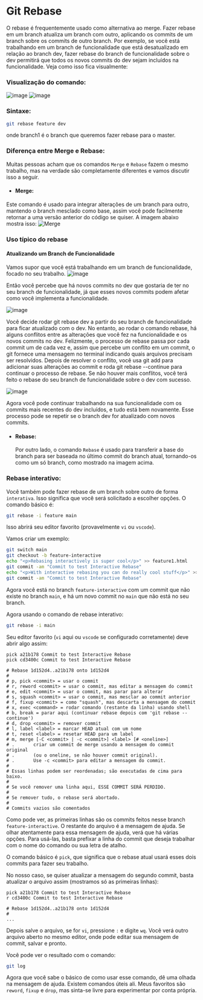 # Git Rebase

O rebase é frequentemente usado como alternativa ao merge. Fazer rebase em um branch atualiza um branch com outro, aplicando os commits de um branch sobre os commits de outro branch. Por exemplo, se você está trabalhando em um branch de funcionalidade que está desatualizado em relação ao branch dev, fazer rebase do branch de funcionalidade sobre o dev permitirá que todos os novos commits do dev sejam incluídos na funcionalidade. Veja como isso fica visualmente:

### Visualização do comando:
![image](https://user-images.githubusercontent.com/54790525/138965417-52f36e80-fbd1-4eaa-8914-1a228988c4f4.png)
![image](https://user-images.githubusercontent.com/54790525/138965429-87265772-b89a-4a31-9deb-3a902d885540.png)

### Sintaxe:
```bash
git rebase feature dev
```
onde branch1 é o branch que queremos fazer rebase para o master.

### Diferença entre Merge e Rebase:
Muitas pessoas acham que os comandos `Merge` e `Rebase` fazem o mesmo trabalho, mas na verdade são completamente diferentes e vamos discutir isso a seguir.

-  #### Merge:
  Este comando é usado para integrar alterações de um branch para outro, mantendo o branch mesclado como base, assim você pode facilmente retornar a uma versão anterior do código se quiser. A imagem abaixo mostra isso:
  ![Merge](https://i.imgur.com/jD4yhZ5.png)

### Uso típico do rebase
#### Atualizando um Branch de Funcionalidade
Vamos supor que você está trabalhando em um branch de funcionalidade, focado no seu trabalho.
![image](https://user-images.githubusercontent.com/54790525/138965621-337737eb-6758-4556-891b-54795a4735df.png)

Então você percebe que há novos commits no dev que gostaria de ter no seu branch de funcionalidade, já que esses novos commits podem afetar como você implementa a funcionalidade.

![image](https://user-images.githubusercontent.com/54790525/138965666-88f517f6-2906-4c7e-8937-e53404812c21.png)

Você decide rodar git rebase dev a partir do seu branch de funcionalidade para ficar atualizado com o dev.
No entanto, ao rodar o comando rebase, há alguns conflitos entre as alterações que você fez na funcionalidade e os novos commits no dev. Felizmente, o processo de rebase passa por cada commit um de cada vez e, assim que percebe um conflito em um commit, o git fornece uma mensagem no terminal indicando quais arquivos precisam ser resolvidos. Depois de resolver o conflito, você usa git add para adicionar suas alterações ao commit e roda git rebase --continue para continuar o processo de rebase. Se não houver mais conflitos, você terá feito o rebase do seu branch de funcionalidade sobre o dev com sucesso.

![image](https://user-images.githubusercontent.com/54790525/138965979-f207053e-afcf-49a6-a392-fe4fd530011a.png)

Agora você pode continuar trabalhando na sua funcionalidade com os commits mais recentes do dev incluídos, e tudo está bem novamente. Esse processo pode se repetir se o branch dev for atualizado com novos commits.

- #### Rebase:
  Por outro lado, o comando `Rebase` é usado para transferir a base do branch para ser baseada no último commit do branch atual, tornando-os como um só branch, como mostrado na imagem acima.

### Rebase interativo:

Você também pode fazer rebase de um branch sobre outro de forma `interativa`. Isso significa que você será solicitado a escolher opções.
O comando básico é:

```bash
git rebase -i feature main
```

Isso abrirá seu editor favorito (provavelmente `vi` ou `vscode`).

Vamos criar um exemplo:

```bash
git switch main
git checkout -b feature-interactive
echo "<p>Rebasing interactively is super cool</p>" >> feature1.html
git commit -am "Commit to test Interactive Rebase"
echo "<p>With interactive rebasing you can do really cool stuff</p>" >> feature1.html
git commit -am "Commit to test Interactive Rebase"
```

Agora você está no branch `feature-interactive` com um commit que não existe no branch `main`, e há um novo commit no `main` que não está no seu branch.

Agora usando o comando de rebase interativo:

```bash
git rebase -i main
```

Seu editor favorito (`vi` aqui ou `vscode` se configurado corretamente) deve abrir algo assim:

```
pick a21b178 Commit to test Interactive Rebase
pick cd3400c Commit to test Interactive Rebase

# Rebase 1d152d4..a21b178 onto 1d152d4
#
# p, pick <commit> = usar o commit
# r, reword <commit> = usar o commit, mas editar a mensagem do commit
# e, edit <commit> = usar o commit, mas parar para alterar
# s, squash <commit> = usar o commit, mas mesclar ao commit anterior
# f, fixup <commit> = como "squash", mas descarta a mensagem do commit
# x, exec <command> = rodar comando (restante da linha) usando shell
# b, break = parar aqui (continuar rebase depois com 'git rebase --continue')
# d, drop <commit> = remover commit
# l, label <label> = marcar HEAD atual com um nome
# t, reset <label> = resetar HEAD para um label
# m, merge [-C <commit> | -c <commit>] <label> [# <oneline>]
# .       criar um commit de merge usando a mensagem do commit original
# .       (ou o oneline, se não houver commit original).
# .       Use -c <commit> para editar a mensagem do commit.
#
# Essas linhas podem ser reordenadas; são executadas de cima para baixo.
#
# Se você remover uma linha aqui, ESSE COMMIT SERÁ PERDIDO.
#
# Se remover tudo, o rebase será abortado.
#
# Commits vazios são comentados
```

Como pode ver, as primeiras linhas são os commits feitos nesse branch `feature-interactive`. O restante do arquivo é a mensagem de ajuda.
Se olhar atentamente para essa mensagem de ajuda, verá que há várias opções. Para usá-las, basta prefixar a linha do commit que deseja trabalhar com o nome do comando ou sua letra de atalho.

O comando básico é `pick`, que significa que o rebase atual usará esses dois commits para fazer seu trabalho.

No nosso caso, se quiser atualizar a mensagem do segundo commit, basta atualizar o arquivo assim (mostramos só as primeiras linhas):

```
pick a21b178 Commit to test Interactive Rebase
r cd3400c Commit to test Interactive Rebase

# Rebase 1d152d4..a21b178 onto 1d152d4
#
...
```

Depois salve o arquivo, se for `vi`, pressione `:` e digite `wq`. Você verá outro arquivo aberto no mesmo editor, onde pode editar sua mensagem de commit, salvar e pronto.

Você pode ver o resultado com o comando:

```bash
git log
```

Agora que você sabe o básico de como usar esse comando, dê uma olhada na mensagem de ajuda. Existem comandos úteis ali. Meus favoritos são `reword`, `fixup` e `drop`, mas sinta-se livre para experimentar por conta própria.
